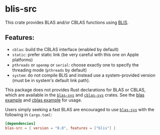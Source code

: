 # blis-src

This crate provides BLAS and/or CBLAS functions using [BLIS](https://github.com/flame/blis).

## Features:

* `cblas`: build the CBLAS interface (enabled by default)
* `static`: prefer static link (be very careful with this one on Apple platforms)
* `pthreads` or `openmp` or `serial`: choose exactly one to specify the threading mode (`pthreads` by default)
* `system`: do not compile BLIS and instead use a system-provided version (must be in system's default link path).

This package does not provides Rust declarations for BLAS or CBLAS, which
are available in the [`blas-sys`](https://lib.rs/crates/blas-sys) and
[`cblas-sys`](https://lib.rs/crates/cblas-sys) crates. See the [blas
example](https://github.com/blas-lapack-rs/blis-src/blob/main/blis-src/tests/blas_gemm.rs) and [cblas example](https://github.com/blas-lapack-rs/blis-src/blob/main/blis-src/tests/cblas_gemm.rs)
for usage.

Users simply seeking a fast BLAS are encouraged to use
[`blas-sys`](https://lib.rs/crates/blas-src) with the following in
`Cargo.toml`:

```toml
[dependencies]
blas-src = { version = "0.8", features = ["blis"] }
```

